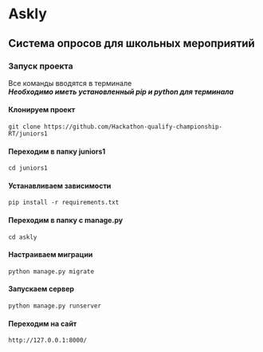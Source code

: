# Askly
## Система опросов для школьных мероприятий
### Запуск проекта
Все команды вводятся в терминале</br>
***Необходимо иметь установленный pip и python для терминала***

#### Клонируем проект

```
git clone https://github.com/Hackathon-qualify-championship-RT/juniors1
```

#### Переходим в папку juniors1

```
cd juniors1
```

#### Устанавливаем зависимости

```
pip install -r requirements.txt
```

#### Переходим в папку с manage.py

```
cd askly
```

#### Настраиваем миграции

```
python manage.py migrate
```

#### Запускаем сервер 

```
python manage.py runserver
```

#### Переходим на сайт

```
http://127.0.0.1:8000/
```
